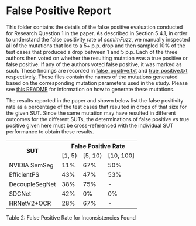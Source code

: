 # False Positive Report
This folder contains the details of the false positive evaluation conducted for Research Question 1 in the paper.
As described in Section 5.4.1, in order to understand the false positivity rate of *semImFuzz*, we manually inspected all of the mutations that led to a 5+ p.p.
drop and then sampled 10% of the test cases that produced a drop between 1 and 5 p.p.
Each of the three authors then voted on whether the resulting mutation was a true positive or false positive.
If any of the authors voted false positive, it was marked as such.
These findings are recorded in [false_positive.txt](false_positive.txt) and [true_positive.txt](true_positive.txt) respectively.
These files contain the names of the mutations generated based on the corresponding mutation parameters used in the study.
Please see [this README](../README.md) for information on how to generate these mutations.


The results reported in the paper and shown below list the false positivity rate as a percentage of the test cases that resulted in drops of that size for the given SUT.
Since the same mutation may have resulted in different outcomes for the different SUTs, the determinations of false positive vs true positive given here must be cross-referenced with the individual SUT performance to obtain these results.


<table>
<tr><th rowspan="2"><b>SUT</b></th><th colspan="3">False Positive Rate</th></tr>
<tr><td>[1, 5)</td><td>[5, 10)</td><td>[10, 100]</td></tr>
<tr><td>NVIDIA SemSeg</td><td>11%</td><td>67%</td><td>50%</td></tr>
<tr><td>EfficientPS</td><td>43%</td><td>47%</td><td>53%</td></tr>
<tr><td>DecoupleSegNet</td><td>38%</td><td>75%</td><td>-</td></tr>
<tr><td>SDCNet</td><td>42%</td><td>0%</td><td>0%</td></tr>
<tr><td>HRNetV2+OCR</td><td>28%</td><td>67%</td><td>-</td></tr>
</table>
Table 2: False Positive Rate for Inconsistencies Found